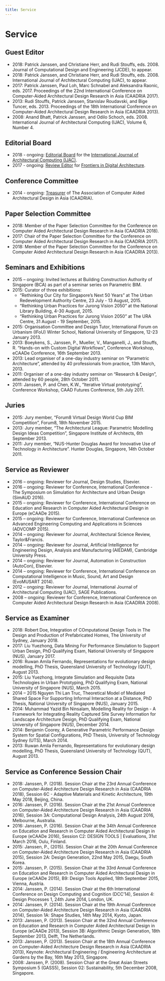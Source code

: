 ```yaml
---
title: Service
---
```

# Service

## Guest Editor

- 2018: Patrick Janssen, and Christiane Herr, and Rudi Stouffs, eds. 2008. Journal of Computational Design and Engineering (JCDE), to appear.
- 2018: Patrick Janssen, and Christiane Herr, and Rudi Stouffs, eds. 2008. International Journal of Architectural Computing (IJAC), to appear.
- 2017: Patrick Janssen, Paul Loh, Marc Schnabel and Aleksandra Raonic, eds. 2017. Proceedings of the 22nd International Conference on Computer-Aided Architectural Design Research in Asia (CAADRIA 2017).
- 2013: Rudi Stouffs, Patrick Janssen, Stanislav Roudavski, and Bige Tuncer, eds. 2013. Proceedings of the 18th International Conference on Computer-Aided Architectural Design Research in Asia (CAADRIA 2013).
- 2008: Anand Bhatt, Patrick Janssen, and Odilo Schoch, eds. 2008. International Journal of Architectural Computing (IJAC), Volume 6, Number 4.

## Editorial Board

- 2018 - ongoing: [Editorial Board](https://uk.sagepub.com/en-gb/asi/international-journal-of-architectural-computing/journal202464#editorial-board) for the [International Journal of Architectural Computing (IJAC)](http://www.architecturalcomputing.org/).
- 2017 - ongoing: [Review Editor](https://loop.frontiersin.org/people/236732/overview) for [Frontiers in Digital Architecture](https://www.frontiersin.org/journals/digital-humanities/sections/digital-architecture).

## Conference Committee

- 2014 - ongoing: [Treasurer](http://caadria.org/org/officers.html) of The Association of Computer Aided Architectural Design in Asia (CAADRIA).

## Paper Selection Committee

- 2018: Member of the Paper Selection Committee for the Conference on Computer Aided Architectural Design Research in Asia (CAADRIA 2018).
- 2017: Chair of the Paper Selection Committee for the Conference on Computer Aided Architectural Design Research in Asia (CAADRIA 2017).
- 2018: Member of the Paper Selection Committee for the Conference on Computer Aided Architectural Design Research in Asia (CAADRIA 2013).

## Seminars and Exhibitions

- 2015 – ongoing: Invited lectures at Building Construction Authority of Singapore (BCA) as part of a seminar series on Parametric BIM.
- 2015: Curator of three exhibitions:
  - “Rethinking Our City for Singapore’s Next 50 Years” at The Urban Redevelopment Authority Centre, 23 July - 13 August, 2015.
  - “Rethinking Urban Practices for Jurong Vision 2050” at the National Library Building, 4-30 August, 2015.
  - “Rethinking Urban Practices for Jurong Vision 2050” at The URA Centre, 31 August - 19 September, 2015.
- 2015: Organisation Committee and Design Tutor, International Forum on Urbanism (IFoU) Winter School, National University of Singapore, 12-23 January 2013.
- 2013: Boeykens, S., Janssen, P., Mueller, V., Manganelli, J., and Stouffs, R. “Hands-on with Custom Digital Workflows”, Conference Workshop, eCAADe Conference, 16th September 2013.
- 2013: Lead organiser of a one-day industry seminar on “Parametric Architecture”, attended by 40 professionals from practice, 13th March, 2013.
- 2011: Organiser of a one-day industry seminar on “Research & Design”, attended by 60 people, 28th October 2011.
- 2011: Janssen, P. and Chen, K.W., “Iterative Virtual prototyping”, Conference Workshop, CAAD Futures Conference, 5th July 2011.

## Juries

- 2015: Jury member, “Forum8 Virtual Design World Cup BIM Competition”, Forum8, 18th November 2015.
- 2013: Jury member, “The Architectural League: Parametric Modelling Design Ideas Competition”, Singapore Institute of Architects, 6th September 2013.
- 2011: Jury member, “NUS-Hunter Douglas Award for Innovative Use of Technology in Architecture”. Hunter Douglas, Singapore, 14th October 2011.

## Service as Reviewer

- 2016 – ongoing: Reviewer for Journal, Design Studies, Elsevier.
- 2016 – ongoing: Reviewer for Conference, International Conference - The Symposium on Simulation for Architecture and Urban Design (SimAUD 2016).
- 2015 – ongoing: Reviewer for Conference, International Conference on Education and Research in Computer Aided Architectural Design in Europe (eCAADe 2015).
- 2015 – ongoing: Reviewer for Conference, International Conference on Advanced Engineering Computing and Applications in Sciences (ADVCOMP 2015).
- 2014 – ongoing: Reviewer for Journal, Architectural Science Review, Taylor&Francis.
- 2014 – ongoing: Reviewer for Journal, Artificial Intelligence for Engineering Design, Analysis and Manufacturing (AIEDAM), Cambridge University Press.
- 2014 – ongoing: Reviewer for Journal, Automation in Construction (AutoCon), Elsevier.
- 2014 – ongoing: Reviewer for Conference, International Conference on Computational Intelligence in Music, Sound, Art and Design (EvoMUSART 2014).
- 2012 – ongoing: Reviewer for Journal, International Journal of Architectural Computing (IJAC), SAGE Publications.
- 2008 – ongoing: Reviewer for Conference, International Conference on Computer Aided Architectural Design Research in Asia (CAADRIA 2008).

## Service as Examiner

- 2018: Robert Doe, Integration of COmputational Design Tools in The Design and Production of Prefabricated Homes, The University of Sydney, January 2018.
- 2017: Liu Yuezhong, Data Mining For Performance Simulation to Support Urban Design, PhD Qualifying Exam, National University of Singapore (NUS), January 2017.
- 2016: Ruwan Amila Fernando, Representations for evolutionary design modelling, PhD Thesis, Queensland University of Technology (QUT), August 2013.
- 2015: Liu Yuezhong, Integrate Simulation and Requisite Data Technologies in Urban Prototyping, PhD Qualifying Exam, National University of Singapore (NUS), March  2015.
- 2014 – 2015 Nguyen Thi Lan Truc, Theoretical Model of Mediated Shared Space For Supporting Informal Interaction at a Distance, PhD Thesis, National University of Singapore (NUS), January 2015.
- 2014: Muhammad Yazid Bin Ninsalam, Modelling Reality for Design - A Framework for Integrating Reality Captured Site Survey Information for Landscape Architecture Design, PhD Qualifying Exam, National University of Singapore (NUS), December 2014.
- 2014: Benjamin Coorey, A Generative Parametric Performance Design System for Spatial Configurations, PhD Thesis, University of Technology Sydney (UTS), March 2014.
- 2013: Ruwan Amila Fernando, Representations for evolutionary design modelling, PhD Thesis, Queensland University of Technology (QUT), August 2013.

## Service as Conference Session Chair

- 2018: Janssen, P. (2018). Session Chair at the 23rd Annual Conference on Computer-Aided Architecture Design Research in Asia (CAADRIA 2018), Session 6C - Adaptive Materials and Kinetic Architecture, 19th May 2018, Beijing, China.
- 2016: Janssen, P. (2016). Session Chair at the 21st Annual Conference on Computer-Aided Architecture Design Research in Asia (CAADRIA 2016), Session 3A: Computational Design Analysis, 24th August 2016, Melbourne, Australia.
- 2016: Janssen, P. (2016). Session Chair at the 34th Annual Conference on Education and Research in Computer Aided Architectural Design in Europe (eCAADe 2016), Session C2: DESIGN TOOLS \| Evaluations, 31st March 2016, Oulu, Finland.
- 2015: Janssen, P., (2015). Session Chair at the 20th Annual Conference on Computer-Aided Architecture Design Research in Asia (CAADRIA 2015), Session 2A: Design Generation, 22nd May 2015, Daegu, South Korea.
- 2015: Janssen, P. (2015). Session Chair at the 33rd Annual Conference on Education and Research in Computer Aided Architectural Design in Europe (eCAADe 2015), B9: Design Tools Applied, 18th September 2015, Vienna, Austria.
- 2014: Janssen, P. (2014). Session Chair at the 6th International Conference on Design Computing and Cognition (DCC’14), Session 4: Design Processes 1, 24th June 2014, London, UK.
- 2014: Janssen, P. (2014). Session Chair at the 19th Annual Conference on Computer-Aided Architecture Design Research in Asia (CAADRIA 2014), Session 1A: Shape Studies, 14th May 2014, Kyoto, Japan.
- 2013: Janssen, P. (2013). Session Chair at the 32nd Annual Conference on Education and Research in Computer Aided Architectural Design in Europe (eCAADe 2013), Session 3B: Algorithmic Design Generation, 18th September 2013, Delft, The Netherlands.
- 2013: Janssen, P. (2013). Session Chair at the 18th Annual Conference on Computer-Aided Architecture Design Research in Asia (CAADRIA 2013), Keynote: Architectural Engineering / Engineering Architecture at Gardens by the Bay, 16th May 2013, Singapore.
- 2008: Janssen, P. (2008). Session Chair at the Great Asian Streets Symposium 5 (GASS5), Session 02: Sustainability, 5th December 2008, Singapore.
